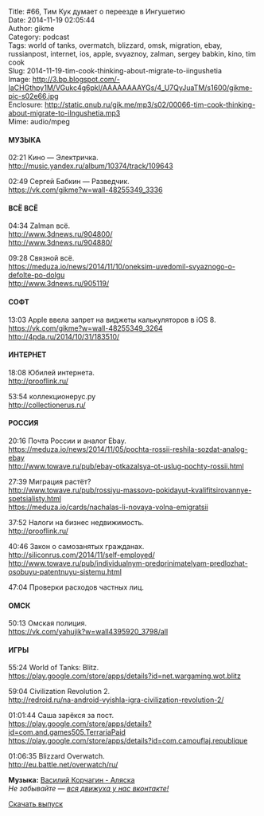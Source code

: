 Title: #66, Тим Кук думает о переезде в Ингушетию  
Date: 2014-11-19 02:05:44  
Author: gikme  
Category: podcast  
Tags: world of tanks, overmatch, blizzard, omsk, migration, ebay, russianpost, internet, ios, apple, svyaznoy, zalman, sergey babkin, kino, tim cook  
Slug: 2014-11-19-tim-cook-thinking-about-migrate-to-iingushetia  
Image: http://3.bp.blogspot.com/-IaCHGthpy1M/VGukc4g6pkI/AAAAAAAAYGs/4_U7QyJuaTM/s1600/gikme-pic-s02e66.jpg  
Enclosure: http://static.qnub.ru/gik.me/mp3/s02/00066-tim-cook-thinking-about-migrate-to-iIngushetia.mp3  
Mime: audio/mpeg

#### МУЗЫКА

02:21 Кино — Электричка.  
<http://music.yandex.ru/album/10374/track/109643>

02:49 Сергей Бабкин — Разведчик.  
<https://vk.com/gikme?w=wall-48255349_3336>

#### ВСЁ ВСЁ

04:34 Zalman всё.  
<http://www.3dnews.ru/904800/>  
<http://www.3dnews.ru/904880/>

09:28 Связной всё.  
<https://meduza.io/news/2014/11/10/oneksim-uvedomil-svyaznogo-o-defolte-po-dolgu>  
<http://www.3dnews.ru/905119/>

#### СОФТ

13:03 Apple ввела запрет на виджеты калькуляторов в iOS 8.  
<https://vk.com/gikme?w=wall-48255349_3264>  
<http://4pda.ru/2014/10/31/183510/>

#### ИНТЕРНЕТ

18:08 Юбилей интернета.  
<http://prooflink.ru/>

53:54 коллекционерус.ру  
<http://collectionerus.ru/>

#### РОССИЯ

20:16 Почта России и аналог Ebay.  
<https://meduza.io/news/2014/11/05/pochta-rossii-reshila-sozdat-analog-ebay>  
<http://www.towave.ru/pub/ebay-otkazalsya-ot-uslug-pochty-rossii.html>

27:39 Миграция растёт?  
<http://www.towave.ru/pub/rossiyu-massovo-pokidayut-kvalifitsirovannye-spetsialisty.html>  
<https://meduza.io/cards/nachalas-li-novaya-volna-emigratsii>

37:52 Налоги на бизнес недвижимость.  
<http://prooflink.ru/>

40:46 Закон о самозанятых гражданах.  
<http://siliconrus.com/2014/11/self-employed/>  
<http://www.towave.ru/pub/individualnym-predprinimatelyam-predlozhat-osobuyu-patentnuyu-sistemu.html>

47:04 Проверки расходов частных лиц.

#### ОМСК

50:13 Омская полиция.  
<https://vk.com/yahujik?w=wall4395920_3798/all>

#### ИГРЫ

55:24 World of Tanks: Blitz.  
<https://play.google.com/store/apps/details?id=net.wargaming.wot.blitz>

59:04 Civilization Revolution 2.  
<http://redroid.ru/na-android-vyishla-igra-civilization-revolution-2/>

01:01:44 Саша зарёкся за пост.  
<https://play.google.com/store/apps/details?id=com.and.games505.TerrariaPaid>  
<https://play.google.com/store/apps/details?id=com.camouflaj.republique>

01:06:35 Blizzard Overwatch.  
<http://eu.battle.net/overwatch/ru/>

**Музыка:** [Василий Корчагин - Аляска](http://vk.com/bacc3)  
*Не забывайте — [вся движуха у нас вконтакте!](http://vk.com/gikme)*

[Скачать выпуск](http://static.qnub.ru/gik.me/mp3/s02/00066-tim-cook-thinking-about-migrate-to-iIngushetia.mp3)

